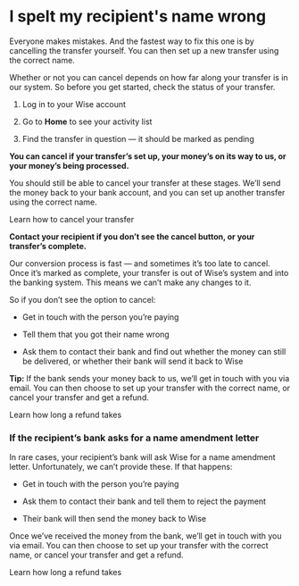 # I spelt my recipient's name wrong

Everyone makes mistakes. And the fastest way to fix this one is by cancelling the transfer yourself. You can then set up a new transfer using the correct name.

Whether or not you can cancel depends on how far along your transfer is in our system. So before you get started, check the status of your transfer.

  1. Log in to your Wise account

  2. Go to **Home** to see your activity list

  3. Find the transfer in question — it should be marked as pending




 **You can cancel if your transfer’s set up, your money’s on its way to us, or your money’s being processed.**

You should still be able to cancel your transfer at these stages. We’ll send the money back to your bank account, and you can set up another transfer using the correct name.

Learn how to cancel your transfer

 **Contact your recipient if you don’t see the cancel button, or your transfer’s complete.**

Our conversion process is fast — and sometimes it’s too late to cancel. Once it’s marked as complete, your transfer is out of Wise’s system and into the banking system. This means we can’t make any changes to it.

So if you don’t see the option to cancel:

  * Get in touch with the person you’re paying

  * Tell them that you got their name wrong

  * Ask them to contact their bank and find out whether the money can still be delivered, or whether their bank will send it back to Wise




 **Tip:** If the bank sends your money back to us, we’ll get in touch with you via email. You can then choose to set up your transfer with the correct name, or cancel your transfer and get a refund.

Learn how long a refund takes

### If the recipient’s bank asks for a name amendment letter

In rare cases, your recipient’s bank will ask Wise for a name amendment letter. Unfortunately, we can’t provide these. If that happens:

  * Get in touch with the person you’re paying

  * Ask them to contact their bank and tell them to reject the payment

  * Their bank will then send the money back to Wise




Once we’ve received the money from the bank, we’ll get in touch with you via email. You can then choose to set up your transfer with the correct name, or cancel your transfer and get a refund.

Learn how long a refund takes